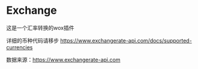 # Exchange
这是一个汇率转换的wox插件

详细的币种代码请移步 https://www.exchangerate-api.com/docs/supported-currencies

数据来源：https://www.exchangerate-api.com
